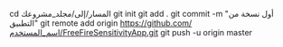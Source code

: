 cd المسار/إلى/مجلد_مشروعك
git init
git add .
git commit -m "أول نسخة من التطبيق"
git remote add origin https://github.com/اسم_المستخدم/FreeFireSensitivityApp.git
git push -u origin master
